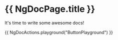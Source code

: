 # {{ NgDocPage.title }}

It's time to write some awesome docs!

{{ NgDocActions.playground("ButtonPlayground") }}
